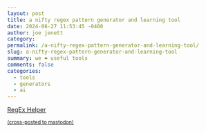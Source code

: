 ```yaml
---
layout: post
title: a nifty regex pattern generator and learning tool
date: 2024-06-27 11:53:45 -0400
author: joe jenett
category: 
permalink: /a-nifty-regex-pattern-generator-and-learning-tool/
slug: a-nifty-regex-pattern-generator-and-learning-tool
summary: we ❤️ useful tools
comments: false
categories:
  - tools
  - generators
  - ai
---
```

<a title="RegEx Helper" href="https://regex.fav83.com/">RegEx Helper</a>

<a href="https://brid.gy/publish/mastodon"><small>(cross-posted to mastodon)</small></a>